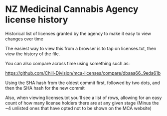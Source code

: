 # NZ Medicinal Cannabis Agency license history
Historical list of licenses granted by the agency to make it easy to view changes over time

The easiest way to view this from a browser is to tap on licenses.txt, then view the history of the file.

You can also compare across time using something such as:

https://github.com/Chill-Division/mca-licenses/compare/dbaaa66..9eda61b

Using the SHA hash from the oldest commit first, followed by two dots, and then the SHA hash for the new commit

Also, when viewing licenses.txt you'll see a list of rows, allowing for an easy count of how many license holders there are at any given stage (Minus the ~4 unlisted ones that have opted not to be shown on the MCA website)
